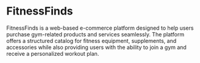 # FitnessFinds
FitnessFinds is a web-based e-commerce platform designed to help users purchase gym-related products and services seamlessly. The platform offers a structured catalog for fitness equipment, supplements, and accessories while also providing users with the ability to join a gym and receive a personalized workout plan.

